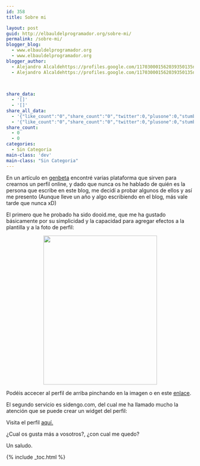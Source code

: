 ```yaml
---
id: 358
title: Sobre mi

layout: post
guid: http://elbauldelprogramador.org/sobre-mi/
permalink: /sobre-mi/
blogger_blog:
  - www.elbauldelprogramador.org
  - www.elbauldelprogramador.org
blogger_author:
  - Alejandro Alcaldehttps://profiles.google.com/117030001562039350135noreply@blogger.com
  - Alejandro Alcaldehttps://profiles.google.com/117030001562039350135noreply@blogger.com

  
  
share_data:
  - '[]'
  - '[]'
share_all_data:
  - '{"like_count":"0","share_count":"0","twitter":0,"plusone":0,"stumble":0,"pinit":0,"count":0,"time":1333551682}'
  - '{"like_count":"0","share_count":"0","twitter":0,"plusone":0,"stumble":0,"pinit":0,"count":0,"time":1333551682}'
share_count:
  - 0
  - 0
categories:
  - Sin Categoria
main-class: 'dev'
main-class: "Sin Categoria"
---
```

En un artículo en [genbeta][1] encontré varias plataforma que sirven para crearnos un perfil online, y dado que nunca os he hablado de quién es la persona que escribe en este blog, me decidí a probar algunos de ellos y así me presento (Aunque lleve un año y algo escribiendo en el blog, más vale tarde que nunca xD)

El primero que he probado ha sido dooid.me, que me ha gustado básicamente por su simplicidad y la capacidad para agregar efectos a la plantilla y a la foto de perfil:

  
<!--ad-->

<div class="separator" style="clear: both; text-align: center;">
  <a href="http://dooid.me/algui91" imageanchor="1" style="margin-left:1em; margin-right:1em"><img border="0" height="400" width="305" src="https://2.bp.blogspot.com/-rZI5KBL9Wcc/T2kEtQwVo-I/AAAAAAAACRM/tIBEVj-AO3c/s400/Screenshot%2B-%2B03202012%2B-%2B11%253A28%253A44%2BPM.png" /></a>
</div>

Podéis accecer al perfil de arriba pinchando en la imagen o en este [enlace][2].

El segundo servicio es sidengo.com, del cual me ha llamado mucho la atención que se puede crear un widget del perfil:

<p style="text-align:center">
</p>

Visita el perfil [aquí.][3]

¿Cual os gusta más a vosotros?, ¿con cual me quedo?

Un saludo.



 [1]: http://www.genbeta.com/web/dooid-otra-alternativa-para-crear-un-atractivo-perfil-personal
 [2]: http://dooid.me/algui91
 [3]: http://sidengo.com/Alejandro_alcalde

{% include _toc.html %}
